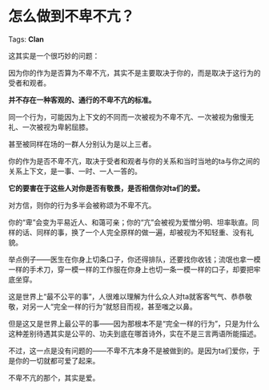 # 怎么做到不卑不亢？

Tags: **Clan**

这其实是一个很巧妙的问题：

因为你的作为是否算为不卑不亢，其实不是主要取决于你的，而是取决于这行为的受者和观者。

**并不存在一种客观的、通行的不卑不亢的标准。**

同一个行为，可能因为上下文的不同而一次被视为不卑不亢、一次被视为傲慢无礼、一次被视为卑躬屈膝。

甚至被同样在场的一群人分别认为是以上三者。

你的作为是否不卑不亢，取决于受者和观者与你的关系和当时当地的ta与你之间的关系上下文，是一事、一时、一人一答的。

**它的要害在于这些人对你是否有敬畏，是否相信你对ta们的爱。**

对方信，则你的行为多半会被称颂为不卑不亢。

你的“卑”会变为平易近人、和蔼可亲；你的“亢”会被视为爱憎分明、坦率耿直。同样的话、同样的事，换了一个人完全原样的做一遍，却被视为不知轻重、没有礼貌。

举点例子——医生在你身上切条口子，你还得排队，还要找你收钱；流氓也拿一模一样的手术刀，穿一模一样的工作服在你身上也切一条一模一样的口子，却要把牢底坐穿。

这是世界上“最不公平的事”，人很难以理解为什么众人对ta就客客气气、恭恭敬敬，对另一人“完全一样的行为”就怒目而视，甚至嗤之以鼻。

但是这又是世界上最公平的事——因为那根本不是“完全一样的行为”，只是为什么这种差别待遇其实是公平的、功夫到底在哪首诗外，实在不是三言两语所能描述。

不过，这一点是没有问题的——不卑不亢本身不是被做到的。是因为ta们爱你，于是你的一切就都可爱了起来。

不卑不亢的那个，其实是爱。



